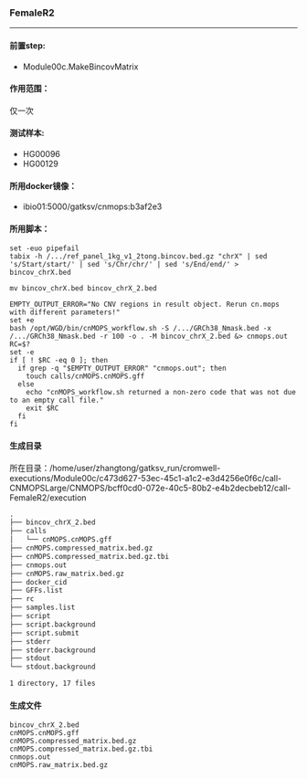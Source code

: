### FemaleR2
***
#### 前置step:
+ Module00c.MakeBincovMatrix
#### 作用范围：
仅一次
#### 测试样本:
+ HG00096
+ HG00129
#### 所用docker镜像：
+ ibio01:5000/gatksv/cnmops:b3af2e3
#### 所用脚本：
```xhsell
set -euo pipefail
tabix -h /.../ref_panel_1kg_v1_2tong.bincov.bed.gz "chrX" | sed 's/Start/start/' | sed 's/Chr/chr/' | sed 's/End/end/' > bincov_chrX.bed

mv bincov_chrX.bed bincov_chrX_2.bed

EMPTY_OUTPUT_ERROR="No CNV regions in result object. Rerun cn.mops with different parameters!"
set +e
bash /opt/WGD/bin/cnMOPS_workflow.sh -S /.../GRCh38_Nmask.bed -x /.../GRCh38_Nmask.bed -r 100 -o . -M bincov_chrX_2.bed &> cnmops.out
RC=$?
set -e
if [ ! $RC -eq 0 ]; then
  if grep -q "$EMPTY_OUTPUT_ERROR" "cnmops.out"; then
    touch calls/cnMOPS.cnMOPS.gff
  else
    echo "cnMOPS_workflow.sh returned a non-zero code that was not due to an empty call file."
    exit $RC
  fi
fi
```

#### 生成目录
所在目录：/home/user/zhangtong/gatksv_run/cromwell-executions/Module00c/c473d627-53ec-45c1-a1c2-e3d4256e0f6c/call-CNMOPSLarge/CNMOPS/bcff0cd0-072e-40c5-80b2-e4b2decbeb12/call-FemaleR2/execution
```xml
.
├── bincov_chrX_2.bed
├── calls
│   └── cnMOPS.cnMOPS.gff
├── cnMOPS.compressed_matrix.bed.gz
├── cnMOPS.compressed_matrix.bed.gz.tbi
├── cnmops.out
├── cnMOPS.raw_matrix.bed.gz
├── docker_cid
├── GFFs.list
├── rc
├── samples.list
├── script
├── script.background
├── script.submit
├── stderr
├── stderr.background
├── stdout
└── stdout.background

1 directory, 17 files
```
#### 生成文件
```
bincov_chrX_2.bed
cnMOPS.cnMOPS.gff
cnMOPS.compressed_matrix.bed.gz
cnMOPS.compressed_matrix.bed.gz.tbi
cnmops.out
cnMOPS.raw_matrix.bed.gz
```
